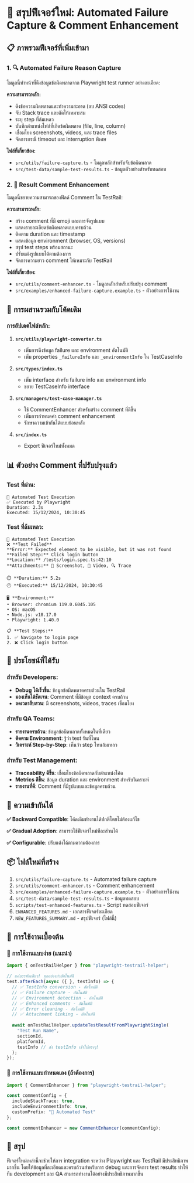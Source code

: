 # 🚀 สรุปฟีเจอร์ใหม่: Automated Failure Capture & Comment Enhancement

## 📋 ภาพรวมฟีเจอร์ที่เพิ่มเข้ามา

### 1. 🔍 Automated Failure Reason Capture
โมดูลนี้ทำหน้าที่ดึงข้อมูลข้อผิดพลาดจาก Playwright test runner อย่างละเอียด:

**ความสามารถหลัก:**
- ดึงข้อความผิดพลาดและทำความสะอาด (ลบ ANSI codes)
- จับ Stack trace และตัดให้เหมาะสม
- ระบุ step ที่ล้มเหลว
- บันทึกตำแหน่งไฟล์ที่เกิดข้อผิดพลาด (file, line, column)
- เชื่อมโยง screenshots, videos, และ trace files
- จัดการกรณี timeout และ interruption พิเศษ

**ไฟล์ที่เกี่ยวข้อง:**
- `src/utils/failure-capture.ts` - โมดูลหลักสำหรับจับข้อผิดพลาด
- `src/test-data/sample-test-results.ts` - ข้อมูลตัวอย่างสำหรับทดสอบ

### 2. 💬 Result Comment Enhancement  
โมดูลนี้ขยายความสามารถของฟิลด์ Comment ใน TestRail:

**ความสามารถหลัก:**
- สร้าง comment ที่มี emoji และการจัดรูปแบบ
- แสดงรายละเอียดข้อผิดพลาดแบบครบถ้วน
- ติดตาม duration และ timestamp
- แสดงข้อมูล environment (browser, OS, versions)
- สรุป test steps พร้อมสถานะ
- ปรับแต่งรูปแบบได้ตามต้องการ
- จัดการความยาว comment ให้เหมาะกับ TestRail

**ไฟล์ที่เกี่ยวข้อง:**
- `src/utils/comment-enhancer.ts` - โมดูลหลักสำหรับปรับปรุง comment
- `src/examples/enhanced-failure-capture.example.ts` - ตัวอย่างการใช้งาน

## 🔧 การผสานรวมกับโค้ดเดิม

### การอัปเดตไฟล์หลัก:

1. **`src/utils/playwright-converter.ts`**
   - เพิ่มการดึงข้อมูล failure และ environment อัตโนมัติ
   - เพิ่ม properties `_failureInfo` และ `_environmentInfo` ใน TestCaseInfo

2. **`src/types/index.ts`**
   - เพิ่ม interface สำหรับ failure info และ environment info
   - ขยาย TestCaseInfo interface

3. **`src/managers/test-case-manager.ts`**
   - ใช้ CommentEnhancer สำหรับสร้าง comment ที่ดีขึ้น
   - เพิ่มการกำหนดค่า comment enhancement
   - รักษาความเข้ากันได้แบบย้อนหลัง

4. **`src/index.ts`**
   - Export ฟีเจอร์ใหม่ทั้งหมด

## 📊 ตัวอย่าง Comment ที่ปรับปรุงแล้ว

### Test ที่ผ่าน:
```
🤖 Automated Test Execution
✅ Executed by Playwright
Duration: 2.3s
Executed: 15/12/2024, 10:30:45
```

### Test ที่ล้มเหลว:
```
🤖 Automated Test Execution
❌ **Test Failed**
**Error:** Expected element to be visible, but it was not found
**Failed Step:** Click login button
**Location:** /tests/login.spec.ts:42:10
**Attachments:** 📸 Screenshot, 🎥 Video, 🔍 Trace

⏱️ **Duration:** 5.2s
🕐 **Executed:** 15/12/2024, 10:30:45

🖥️ **Environment:**
• Browser: chromium 119.0.6045.105
• OS: macOS
• Node.js: v18.17.0
• Playwright: 1.40.0

📋 **Test Steps:**
1. ✅ Navigate to login page
2. ❌ Click login button
```

## 🎯 ประโยชน์ที่ได้รับ

### สำหรับ Developers:
- **Debug ได้เร็วขึ้น**: ข้อมูลข้อผิดพลาดครบถ้วนใน TestRail
- **มองเห็นได้ชัดเจน**: Comment ที่มีข้อมูล context ครบถ้วน
- **ลดเวลาสืบสวน**: มี screenshots, videos, traces เชื่อมโยง

### สำหรับ QA Teams:
- **รายงานครบถ้วน**: ข้อมูลข้อผิดพลาดทั้งหมดในที่เดียว
- **ติดตาม Environment**: รู้ว่า test รันที่ไหน
- **วิเคราะห์ Step-by-Step**: เห็นว่า step ไหนล้มเหลว

### สำหรับ Test Management:
- **Traceability ดีขึ้น**: เชื่อมโยงข้อผิดพลาดกับตำแหน่งโค้ด
- **Metrics ดีขึ้น**: ข้อมูล duration และ environment สำหรับวิเคราะห์
- **รายงานที่ดี**: Comment ที่มีรูปแบบและข้อมูลครบถ้วน

## 🔄 ความเข้ากันได้

**✅ Backward Compatible**: โค้ดเดิมทำงานได้ปกติโดยไม่ต้องแก้ไข

**✅ Gradual Adoption**: สามารถใช้ฟีเจอร์ใหม่ทีละส่วนได้

**✅ Configurable**: ปรับแต่งได้ตามความต้องการ

## 📦 ไฟล์ใหม่ที่สร้าง

1. `src/utils/failure-capture.ts` - Automated failure capture
2. `src/utils/comment-enhancer.ts` - Comment enhancement
3. `src/examples/enhanced-failure-capture.example.ts` - ตัวอย่างการใช้งาน
4. `src/test-data/sample-test-results.ts` - ข้อมูลทดสอบ
5. `scripts/test-enhanced-features.ts` - Script ทดสอบฟีเจอร์
6. `ENHANCED_FEATURES.md` - เอกสารฟีเจอร์ละเอียด
7. `NEW_FEATURES_SUMMARY.md` - สรุปฟีเจอร์ (ไฟล์นี้)

## 🚀 การใช้งานเบื้องต้น

### 🎉 **การใช้งานแบบง่าย (แนะนำ)**

```typescript
import { onTestRailHelper } from "playwright-testrail-helper";

// แค่บรรทัดเดียว! ทุกอย่างทำอัตโนมัติ
test.afterEach(async ({ }, testInfo) => {
  // ✅ TestInfo conversion - อัตโนมัติ
  // ✅ Failure capture - อัตโนมัติ
  // ✅ Environment detection - อัตโนมัติ  
  // ✅ Enhanced comments - อัตโนมัติ
  // ✅ Error cleaning - อัตโนมัติ
  // ✅ Attachment linking - อัตโนมัติ
  
  await onTestRailHelper.updateTestResultFromPlaywrightSingle(
    "Test Run Name",
    sectionId,
    platformId,
    testInfo // ส่ง testInfo เข้าไปตรงๆ!
  );
});
```

### 🔧 **การใช้งานแบบกำหนดเอง (ถ้าต้องการ)**

```typescript
import { CommentEnhancer } from "playwright-testrail-helper";

const commentConfig = {
  includeStackTrace: true,
  includeEnvironmentInfo: true,
  customPrefix: "🤖 Automated Test"
};

const commentEnhancer = new CommentEnhancer(commentConfig);
```

## 🎉 สรุป

ฟีเจอร์ใหม่เหล่านี้จะช่วยให้การ integration ระหว่าง Playwright และ TestRail มีประสิทธิภาพมากขึ้น โดยให้ข้อมูลที่ละเอียดและครบถ้วนสำหรับการ debug และการจัดการ test results ทำให้ทีม development และ QA สามารถทำงานได้อย่างมีประสิทธิภาพมากขึ้น